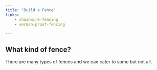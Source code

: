 ```yaml
---
title: "Build a Fence"
links: 
    - chainwire-fencing
    - verman-proof-fencing

---
```

## What kind of fence?

There are many types of fences and we can cater to some but not all.

